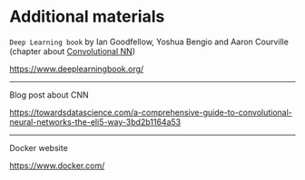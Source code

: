 # Additional materials

`Deep Learning book` by Ian Goodfellow, Yoshua Bengio and Aaron Courville (chapter about [Convolutional NN](https://www.deeplearningbook.org/contents/convnets.html))

https://www.deeplearningbook.org/

---

Blog post about CNN

https://towardsdatascience.com/a-comprehensive-guide-to-convolutional-neural-networks-the-eli5-way-3bd2b1164a53

---

Docker website

https://www.docker.com/